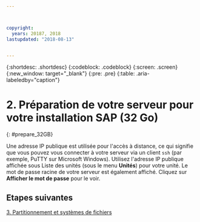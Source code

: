 ```yaml
---



copyright:
  years: 20187, 2018
lastupdated: "2018-08-13"


---
```


{:shortdesc: .shortdesc}
{:codeblock: .codeblock}
{:screen: .screen}
{:new_window: target="_blank"}
{:pre: .pre}
{:table: .aria-labeledby="caption"}

# 2. Préparation de votre serveur pour votre installation SAP (32 Go)
{: #prepare_32GB}

Une adresse IP publique est utilisée pour l'accès à distance, ce qui signifie que vous pouvez vous connecter à votre serveur via un client `ssh` (par exemple, PuTTY sur Microsoft Windows). Utilisez l'adresse IP publique affichée sous Liste des unités (sous le menu **Unités**) pour votre unité. Le mot de passe racine de votre serveur est également affiché. Cliquez sur **Afficher le mot de passe** pour le voir.

## Etapes suivantes

 [3. Partitionnement et systèmes de fichiers](/docs/infrastructure/sap-netweaver-rhel-qrg/rhel-partition-32GB.html)
